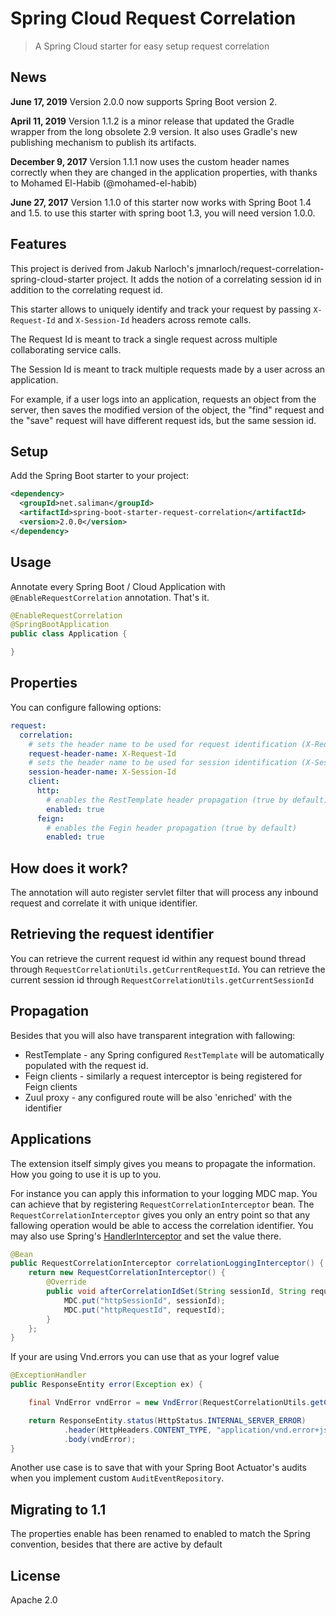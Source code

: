 # Spring Cloud Request Correlation

> A Spring Cloud starter for easy setup request correlation

## News
**June 17, 2019**  Version 2.0.0 now supports Spring Boot version 2.

**April 11, 2019**  Version 1.1.2 is a minor release that updated the Gradle
wrapper from the long obsolete 2.9 version.  It also uses Gradle's new 
publishing mechanism to publish its artifacts.

**December 9, 2017** Version 1.1.1 now uses the custom header names correctly
when they are changed in the application properties, with thanks to Mohamed
El-Habib (@mohamed-el-habib)

**June 27, 2017** Version 1.1.0 of this starter now works with Spring Boot 1.4 
and 1.5. to use this starter with spring boot 1.3, you will need version 1.0.0.

## Features

This project is derived from Jakub Narloch's 
jmnarloch/request-correlation-spring-cloud-starter project.  It adds the notion
of a correlating session id in addition to the correlating request id.

This starter allows to uniquely identify and track your request by passing 
`X-Request-Id` and `X-Session-Id` headers across remote calls. 

The Request Id is meant to track a single request across multiple collaborating
service calls.

The Session Id is meant to track multiple requests made by a user across an
application.

For example, if a user logs into an application, requests an object from the 
server, then saves the modified version of the object, the "find" request and
the "save" request will have different request ids, but the same session id. 

## Setup

Add the Spring Boot starter to your project:

```xml
<dependency>
  <groupId>net.saliman</groupId>
  <artifactId>spring-boot-starter-request-correlation</artifactId>
  <version>2.0.0</version>
</dependency>
```

## Usage

Annotate every Spring Boot / Cloud Application with `@EnableRequestCorrelation` 
annotation. That's it.

```java
@EnableRequestCorrelation
@SpringBootApplication
public class Application {

}
```

## Properties

You can configure fallowing options:

```yaml
request:
  correlation:
    # sets the header name to be used for request identification (X-Request-Id by default)
    request-header-name: X-Request-Id
    # sets the header name to be used for session identification (X-Session-Id by default)
    session-header-name: X-Session-Id
    client:
      http:
        # enables the RestTemplate header propagation (true by default)
        enabled: true
      feign:
        # enables the Fegin header propagation (true by default)
        enabled: true

```

## How does it work?

The annotation will auto register servlet filter that will process any inbound 
request and correlate it with unique identifier.

## Retrieving the request identifier

You can retrieve the current request id within any request bound thread through 
`RequestCorrelationUtils.getCurrentRequestId`.  You can retrieve the current 
session id through `RequestCorrelationUtils.getCurrentSessionId`

## Propagation

Besides that you will also have transparent integration with fallowing:

* RestTemplate - any Spring configured `RestTemplate` will be automatically
  populated with the request id.
* Feign clients - similarly a request interceptor is being registered for Feign
  clients
* Zuul proxy - any configured route will be also 'enriched' with the identifier

## Applications

The extension itself simply gives you means to propagate the information. How 
you going to use it is up to you.

For instance you can apply this information to your logging MDC map. You can 
achieve that by registering `RequestCorrelationInterceptor` bean. The 
`RequestCorrelationInterceptor` gives you only an entry point so that
any fallowing operation would be able to access the correlation identifier. You
may also use Spring's
[HandlerInterceptor](http://docs.spring.io/spring/docs/current/javadoc-api/org/springframework/web/servlet/HandlerInterceptor.html)
and set the value there.

```java
@Bean
public RequestCorrelationInterceptor correlationLoggingInterceptor() {
    return new RequestCorrelationInterceptor() {
        @Override
        public void afterCorrelationIdSet(String sessionId, String requestId) {
            MDC.put("httpSessionId", sessionId);
            MDC.put("httpRequestId", requestId);
        }
    };
}
```

If your are using Vnd.errors you can use that as your logref value

```java
@ExceptionHandler
public ResponseEntity error(Exception ex) {

    final VndError vndError = new VndError(RequestCorrelationUtils.getCurrentCorrelationId(), ex.getMessage());

    return ResponseEntity.status(HttpStatus.INTERNAL_SERVER_ERROR)
            .header(HttpHeaders.CONTENT_TYPE, "application/vnd.error+json")
            .body(vndError);
}
```

Another use case is to save that with your Spring Boot Actuator's audits when
you implement custom `AuditEventRepository`.

## Migrating to 1.1

The properties enable has been renamed to enabled to match the Spring 
convention, besides that there are active by default

## License

Apache 2.0
